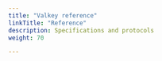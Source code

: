 ```yaml
---
title: "Valkey reference"
linkTitle: "Reference"
description: Specifications and protocols
weight: 70

---
```

